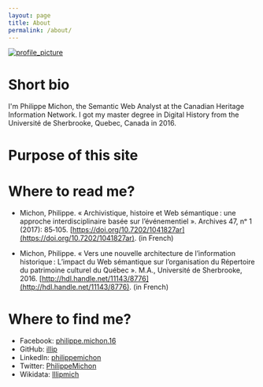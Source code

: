 ```yaml
---
layout: page
title: About
permalink: /about/
---
```

[![profile_picture](https://upload.wikimedia.org/wikipedia/commons/thumb/1/15/Philippe_Michon.jpg/234px-Philippe_Michon.jpg)](https://commons.wikimedia.org/wiki/File:Philippe_Michon.jpg)

# Short bio

 I'm Philippe Michon, the Semantic Web Analyst at the Canadian Heritage Information Network. I got my master degree in Digital History from the Université de Sherbrooke, Quebec, Canada in 2016.

# Purpose of this site

# Where to read me?

* Michon, Philippe. « Archivistique, histoire et Web sémantique : une approche interdisciplinaire basée sur l’événementiel ». Archives 47, nᵒ 1 (2017): 85‑105. [https://doi.org/10.7202/1041827ar](https://doi.org/10.7202/1041827ar). (in French)

* Michon, Philippe. « Vers une nouvelle architecture de l’information historique : L’impact du Web sémantique sur l’organisation du Répertoire du patrimoine culturel du Québec ». M.A., Université de Sherbrooke, 2016. [http://hdl.handle.net/11143/8776](http://hdl.handle.net/11143/8776). (in French)

# Where to find me?

* Facebook: [philippe.michon.16](https://www.facebook.com/philippe.michon.16)
* GitHub: [illip](https://github.com/illip)
* LinkedIn: [philippemichon](https://www.linkedin.com/in/philippemichon/)
* Twitter: [PhilippeMichon](https://twitter.com/PhilippeMichon)
* Wikidata: [Illipmich](https://www.wikidata.org/wiki/User:Illipmich)
